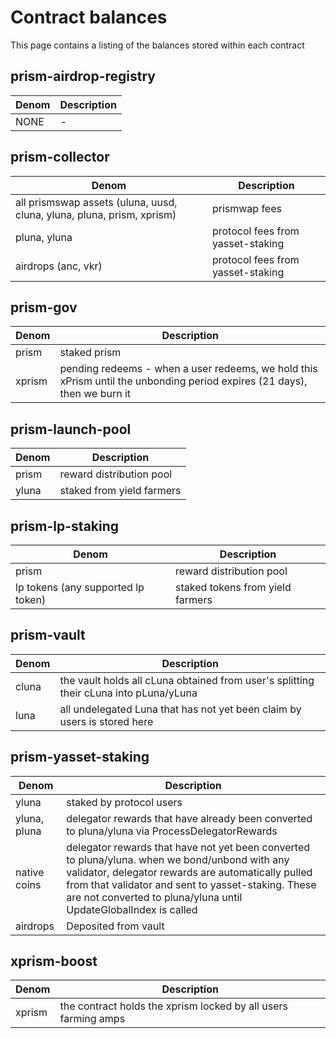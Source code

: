 # Contract balances 
This page contains a listing of the balances stored within each contract

## prism-airdrop-registry
| Denom | Description |
| - | - |
| NONE | - |

## prism-collector

| Denom | Description |
| - | - |
| all prismswap assets (uluna, uusd, cluna, yluna, pluna, prism, xprism) | prismwap fees |
| pluna, yluna | protocol fees from yasset-staking |
| airdrops (anc, vkr) | protocol fees from yasset-staking |

## prism-gov

| Denom | Description |
| - | - |
| prism | staked prism |
| xprism | pending redeems - when a user redeems, we hold this xPrism until the unbonding period expires (21 days), then we burn it |

## prism-launch-pool

| Denom | Description |
| - | - |
| prism | reward distribution pool |
| yluna | staked from yield farmers |

## prism-lp-staking

| Denom | Description |
| - | - |
| prism | reward distribution pool |
| lp tokens (any supported lp token) | staked tokens from yield farmers |

## prism-vault
| Denom | Description |
| - | - |
| cluna | the vault holds all cLuna obtained from user's splitting their cLuna into pLuna/yLuna |
| luna | all undelegated Luna that has not yet been claim by users is stored here |

## prism-yasset-staking
| Denom | Description |
| - | - |
| yluna | staked by protocol users |
| yluna, pluna | delegator rewards that have already been converted to pluna/yluna via ProcessDelegatorRewards |
| native coins |  delegator rewards that have not yet been converted to pluna/yluna.  when we bond/unbond with any validator, delegator rewards are automatically pulled from that validator and sent to yasset-staking.  These are not converted to pluna/yluna until UpdateGlobalIndex is called |
| airdrops |  Deposited from vault |

## xprism-boost
| Denom | Description |
| - | - |
| xprism | the contract holds the xprism locked by all users farming amps |